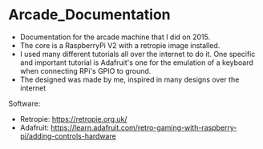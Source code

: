 # Arcade_Documentation
- Documentation for the arcade machine that I did on 2015. 
- The core is a RaspberryPi V2 with a retropie image installed. 
- I used many different tutorials all over the internet to do it. One specific and important tutorial is Adafruit's one for the emulation of a keyboard when connecting  RPi's GPIO to ground.
- The designed was made by me, inspired in many designs over the internet

Software:
- Retropie: https://retropie.org.uk/
- Adafruit: https://learn.adafruit.com/retro-gaming-with-raspberry-pi/adding-controls-hardware
